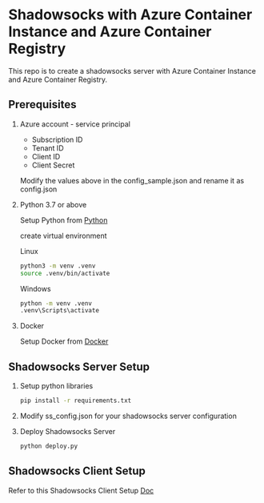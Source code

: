 # Shadowsocks with Azure Container Instance and Azure Container Registry

This repo is to create a shadowsocks server with Azure Container Instance and Azure Container Registry.

## Prerequisites

1. Azure account - service principal
    - Subscription ID
    - Tenant ID
    - Client ID
    - Client Secret

    Modify the values above in the config_sample.json and rename it as config.json

2. Python 3.7 or above

    Setup Python from [Python](https://www.python.org/downloads/)

    create virtual environment

    Linux

    ```bash
    python3 -m venv .venv
    source .venv/bin/activate
    ```

    Windows

    ```bash
    python -m venv .venv
    .venv\Scripts\activate
    ```

3. Docker

    Setup Docker from [Docker](https://docs.docker.com/get-docker/)

## Shadowsocks Server Setup

1. Setup python libraries

    ```bash
    pip install -r requirements.txt
    ```

1. Modify ss_config.json for your shadowsocks server configuration

1. Deploy Shadowsocks Server

    ```bash
    python deploy.py
    ```

## Shadowsocks Client Setup

Refer to this Shadowsocks Client Setup [Doc](https://centixkadon.github.io/b/app/shadowsocks/client/)